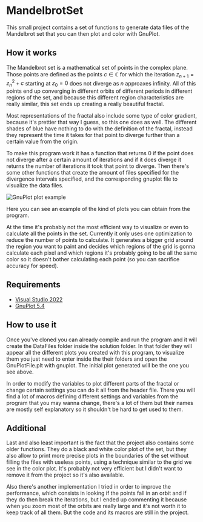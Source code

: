 # MandelbrotSet
This small project contains a set of functions to generate data files of the Mandelbrot set that you can then plot 
and color with GnuPlot.
## How it works
The Mandelbrot set is a mathematical set of points in the complex plane. Those points are defined as the points $c\in \mathbb{C}$ 
for which the iteration  $z_{n+1}=z_n^2+c$  starting at  $z_0 = 0$  does not diverge as $n$ approaxes infinity. All of this points end 
up converging in different orbits of different periods in different regions of the set, and because this different region 
characteristics are really similar, this set ends up creating a really beautiful fractal.

Most representations of the fractal also include some type of color gradient, because it's prettier that way I guess, 
so this one does as well. The different shades of blue have nothing to do with the definition of the fractal, instead 
they represent the time it takes for that point to diverge further than a certain value from the origin.

To make this program work it has a function that returns $0$ if the point does not diverge after a certain amount of 
iterations and if it does diverge it returns the number of iterations it took that point to diverge. Then there's 
some other functions that create the amount of files specified for the divergence intervals specified, and the 
corresponding gnuplot file to visualize the data files.

![GnuPlot plot example](https://user-images.githubusercontent.com/124403865/219103347-cd51ca5a-bd91-43a0-a778-d13f17d62772.PNG)

Here you can see an example of the kind of plots you can obtain from the program.

At the time it's probably not the most efficient way to visualize or even to calculate all the points in the set. 
Currently it only uses one optimization to reduce the number of points to calculate. It generates a bigger grid around
the region you want to paint and decides which regions of the grid is gonna calculate each pixel and which regions it's 
probably going to be all the same color so it doesn't bother calculating each point (so you can sacrifice accuracy for speed).

## Requirements
- [Visual Studio 2022](https://visualstudio.com)
- [GnuPlot 5.4](http://www.gnuplot.info/)
## How to use it
Once you've cloned you can already compile and run the program and it will create the DataFiles folder inside the solution folder. 
In that folder they will appear all the different plots you created with this program, to visualize them you just need to enter 
inside the their folders and open the GnuPlotFile.plt with gnuplot. The initial plot generated will be the one you see above.

In order to modify the variables to plot different parts of the fractal or change certain settings you can do it all from the header 
file. There you will find a lot of macros defining different settings and variables from the program that you may wanna change, there's 
a lot of them but their names are mostly self explanatory so it shouldn't be hard to get used to them.
## Additional
Last and also least important is the fact that the project also contains some older functions. They do a black and white color plot of 
the set, but they also allow to print more precise plots in the boundaries of the set without filling the files with useless points, using 
a technique similar to the grid we see in the color plot. It's probably not very efficient but I didn't want to remove it from the project 
so it's also available.

Also there's another implementation I tried in order to improve the performance, which consists in looking if the points fall in an orbit 
and if they do then break the iterations, but I ended up commenting it because when you zoom most of the orbits are really large and it's 
not worth it to keep track of all them. But the code and its macros are still in the project.
